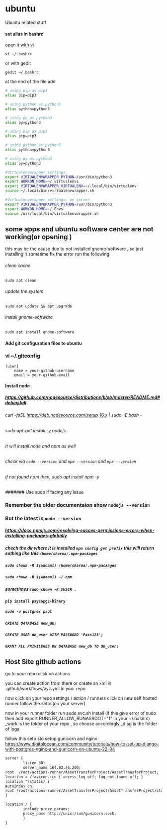 # ubuntu
Ubuntu related stuff



#### set alias in bashrc 

open it with vi

`vi ~/.bashrc`

or with gedit

`gedit ~/.bashrc`


at the end of the file
add

```bash
# using pip as pip3
alias pip=pip3

# using python as python3
alias python=python3

# using py as python3
alias py=python3
```

```bash
# using pip as pip3
alias pip=pip3

# using python as python3
alias python=python3

# using py as python3
alias py=python3
```
```bash
#Virtualenvwrapper settings:
export VIRTUALENVWRAPPER_PYTHON=/usr/bin/python3
export WORKON_HOME=~/.virtualenvs
export VIRTUALENVWRAPPER_VIRTUALENV=~/.local/bin/virtualenv
source ~/.local/bin/virtualenvwrapper.sh
```
```bash
#Virtualenvwrapper settings: on server
export VIRTUALENVWRAPPER_PYTHON=/usr/bin/python3
export WORKON_HOME=~/.Envs
source /usr/local/bin/virtualenvwrapper.sh
```


## some apps and ubuntu software center are not working(or opening )
this may be the cause due to not installed gnome-software , so just installing it sometime fix the error
run the following

###### clean cache
`sudo apt clean`
###### update the system
`sudo apt update && apt upgrade`
###### install gnome-software
`sudo apt install gnome-software`




#### Add git configuration files to ubuntu
### vi ~/.gitconfig
```
[user]
    name = your-github-username
    email = your-github-email
```



#### Install node
##### https://github.com/nodesource/distributions/blob/master/README.md#debinstall

###### curl -fsSL https://deb.nodesource.com/setup_16.x | sudo -E bash -
###### sudo apt-get install -y nodejs
###### It will install node and npm as well
###### check via `node --version` and `npm --version` and `npx --version`
###### if not found npm then, sudo apt install npm -y
####### Use sudo if facing any issue
### Remember the older documentaion show `nodejs --version`
### But the latest is `node --version`
##### https://docs.npmjs.com/resolving-eacces-permissions-errors-when-installing-packages-globally

##### chech the dir where it is installed  `npm config get prefix` this will return sothing like this `/home/sharma/.npm-packages`
##### `sudo chown -R $(whoami) /home/sharma/.npm-packages`
##### `sudo chown -R $(whoami) ~/.npm`
##### sometimes `sudo chown -R $USER .`




#### `pip install psycopg2-binary`
#####  `sudo -u postgres psql`
##### `CREATE DATABASE new_db;`
##### `CREATE USER db_user WITH PASSWORD 'Pass123';`

##### `GRANT ALL PRIVILEGES ON DATABASE new_db TO db_user;`





## Host Site github actions

go to your repo  click on actions

you can create action from there or create an xml in .github/workflows/xyz.yml in your repo

now click on your repo settings / action / runners
click on new  self hosted runner
follow the setps(on your server)

now in your runner folder
run sudo svc.sh install (if this give error of sudo then add export RUNNER_ALLOW_RUNASROOT="1" in your ~/.bashrc)
_work is the folder of your repo , so choose accordingly
_diag is the folder of logs


follow this setp sto setup gunicorn and nginx
https://www.digitalocean.com/community/tutorials/how-to-set-up-django-with-postgres-nginx-and-gunicorn-on-ubuntu-22-04

```xml
server {
        listen 80;
        server_name 164.92.76.200;
root  /root/actions-runner/AssetTransferProject/AssetTransferProject;
location = /favicon.ico { access_log off; log_not_found off; }
location ^/static/ {
autoindex on;
root /root/actions-runner/AssetTransferProject/AssetTransferProject/static_cdn/;
}

location / {
        include proxy_params;
        proxy_pass http://unix:/run/gunicorn.sock;
        }
}


 ```

